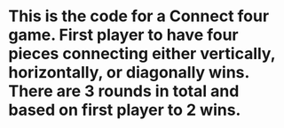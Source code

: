 # This is the code for a Connect four game. First player to have four pieces connecting either vertically, horizontally, or diagonally wins. There are 3 rounds in total and based on first player to 2 wins. 
